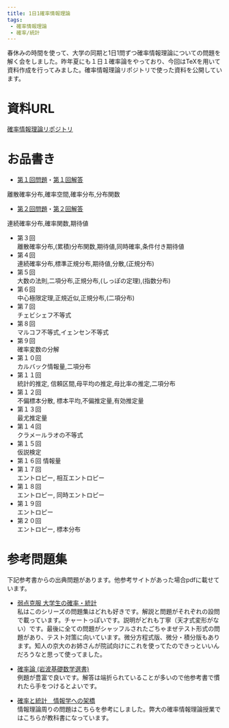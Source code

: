 ```yaml
---
title: 1日1確率情報理論
tags: 
 - 確率情報理論
 - 確率/統計
---
```


春休みの時間を使って、大学の同期と1日1問ずつ確率情報理論についての問題を解く会をしました。昨年夏にも１日１確率論をやっており、今回はTeXを用いて資料作成を行ってみました。確率情報理論リポジトリで使った資料を公開しています。

# 資料URL
[確率情報理論リポジトリ](https://github.com/marbou090/ProbabilityInfPerDay)

# お品書き

+ [第１回問題](https://github.com/marbou090/ProbabilityInfPerDay/blob/main/pdf/sec01.pdf)・[第１回解答](https://github.com/marbou090/ProbabilityInfPerDay/blob/main/pdf/ans01.pdf)  

離散確率分布,確率空間,確率分布,分布関数
+ [第２回問題](https://github.com/marbou090/ProbabilityInfPerDay/blob/main/pdf/sec02.pdf)・[第２回解答](https://github.com/marbou090/ProbabilityInfPerDay/blob/main/pdf/ans02.pdf)  

連続確率分布,確率関数,期待値
+ 第３回  
離散確率分布,(累積)分布関数,期待値,同時確率,条件付き期待値
+ 第４回  
連続確率分布,標準正規分布,期待値,分散,(正規分布)
+ 第５回  
大数の法則,二項分布,正規分布,(しっぽの定理),(指数分布)
+ 第６回  
中心極限定理,正規近似,正規分布,(二項分布)
+ 第７回  
チェビシェフ不等式
+ 第８回  
マルコフ不等式,イェンセン不等式
+ 第９回  
確率変数の分解
+ 第１０回  
カルバック情報量,二項分布
+ 第１１回  
統計的推定, 信頼区間,母平均の推定,母比率の推定,二項分布
+ 第１２回  
不偏標本分散, 標本平均,不偏推定量,有効推定量 
+ 第１３回  
最尤推定量
+ 第１４回  
クラメールラオの不等式
+ 第１５回  
仮説検定
+ 第１６回
情報量
+ 第１７回  
エントロピー, 相互エントロピー
+ 第１８回  
エントロピー, 同時エントロピー
+ 第１９回  
エントロピー
+ 第２０回  
エントロピー, 標本分布

# 参考問題集
下記参考書からの出典問題があります。他参考サイトがあった場合pdfに載せています。

+ [弱点克服 大学生の確率・統計](https://www.amazon.co.jp/%E5%BC%B1%E7%82%B9%E5%85%8B%E6%9C%8D%E5%A4%A7%E5%AD%A6%E7%94%9F%E3%81%AE%E7%A2%BA%E7%8E%87%E3%83%BB%E7%B5%B1%E8%A8%88-%E8%97%A4%E7%94%B0-%E5%B2%B3%E5%BD%A6/dp/4489020694)  
私はこのシリーズの問題集はどれも好きです。解説と問題がそれぞれの設問で載っています。チャートっぽいです。説明がどれも丁寧（天才式変形がない）です。最後に全ての問題がシャッフルされたごちゃまぜテスト形式の問題があり、テスト対策に向いています。微分方程式版、微分・積分版もあります。知人の京大のお姉さんが院試向けにこれを使ってたのできっといいんだろうなと思って使ってました。


+ [確率論 (岩波基礎数学選書)](https://www.amazon.co.jp/%E7%A2%BA%E7%8E%87%E8%AB%96-%E5%B2%A9%E6%B3%A2%E5%9F%BA%E7%A4%8E%E6%95%B0%E5%AD%A6%E9%81%B8%E6%9B%B8-%E4%BC%8A%E8%97%A4-%E6%B8%85/dp/400007816X)  
例題が豊富で良いです。解答は端折られていることが多いので他参考書で慣れたら手をつけるとよいです。


+ [確率と統計　情報学への架橋](https://books.rakuten.co.jp/rb/1777457/?istCompanyId=304a234b-c871-4407-99f0-29afe4f462b7&istFeedId=d5566c12-972c-48c2-873c-819466af1ba8&istItemId=wlqpmrxal&istBid=t&scid=we_lnk_ad_book_non_pla)  
情報理論周りの問題はこちらを参考にしました。弊大の確率情報理論授業ではこちらが教科書になっています。